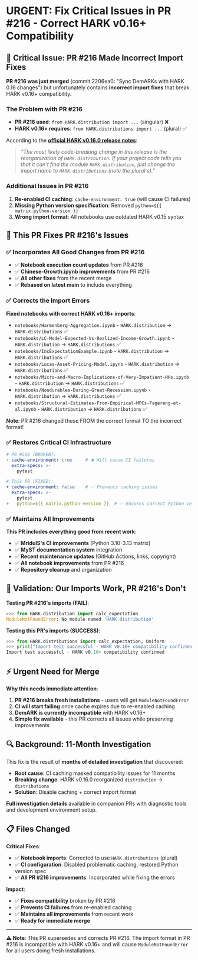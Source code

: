 # **URGENT**: Fix Critical Issues in PR #216 - Correct HARK v0.16+ Compatibility

## 🚨 **Critical Issue: PR #216 Made Incorrect Import Fixes**

**PR #216 was just merged** (commit 2206ea0: "Sync DemARKs with HARK 0.16 changes") but unfortunately contains **incorrect import fixes** that break HARK v0.16+ compatibility.

### **The Problem with PR #216**
- **PR #216 used**: `from HARK.distribution import ...` (singular) ❌
- **HARK v0.16+ requires**: `from HARK.distributions import ...` (plural) ✅

According to the [**official HARK v0.16.0 release notes**](https://docs.econ-ark.org/Documentation/CHANGELOG.html#changes):

> *"The most likely code-breaking change in this release is the reorganization of `HARK.distribution`. If your project code tells you that it can't find the module `HARK.distribution`, just change the import name to `HARK.distributions` (note the plural s)."*

### **Additional Issues in PR #216**
1. **Re-enabled CI caching**: `cache-environment: true` (will cause CI failures)
2. **Missing Python version specification**: Removed `python=${{ matrix.python-version }}`
3. **Wrong import format**: All notebooks use outdated HARK v0.15 syntax

## 🔧 **This PR Fixes PR #216's Issues**

### **✅ Incorporates All Good Changes from PR #216**
- ✅ **Notebook execution count updates** from PR #216
- ✅ **Chinese-Growth.ipynb improvements** from PR #216  
- ✅ **All other fixes** from the recent merge
- ✅ **Rebased on latest main** to include everything

### **✅ Corrects the Import Errors**
**Fixed notebooks with correct HARK v0.16+ imports**:
- `notebooks/Harmenberg-Aggregation.ipynb` - `HARK.distribution` → `HARK.distributions` ✅
- `notebooks/LC-Model-Expected-Vs-Realized-Income-Growth.ipynb` - `HARK.distribution` → `HARK.distributions` ✅
- `notebooks/IncExpectationExample.ipynb` - `HARK.distribution` → `HARK.distributions` ✅
- `notebooks/Lucas-Asset-Pricing-Model.ipynb` - `HARK.distribution` → `HARK.distributions` ✅
- `notebooks/Micro-and-Macro-Implications-of-Very-Impatient-HHs.ipynb` - `HARK.distribution` → `HARK.distributions` ✅
- `notebooks/Nondurables-During-Great-Recession.ipynb` - `HARK.distribution` → `HARK.distributions` ✅
- `notebooks/Structural-Estimates-From-Empirical-MPCs-Fagereng-et-al.ipynb` - `HARK.distribution` → `HARK.distributions` ✅

**Note**: PR #216 changed these FROM the correct format TO the incorrect format!

### **✅ Restores Critical CI Infrastructure**
```yaml
# PR #216 (BROKEN):
- cache-environment: true     # ❌ Will cause CI failures
  extra-specs: >-
    pytest

# This PR (FIXED):
+ cache-environment: false    # ✅ Prevents caching issues  
  extra-specs: >-
    pytest
+   python=${{ matrix.python-version }}  # ✅ Ensures correct Python version
```

### **✅ Maintains All Improvements**
**This PR includes everything good from recent work**:
- ✅ **MridulS's CI improvements** (Python 3.10-3.13 matrix)
- ✅ **MyST documentation system** integration
- ✅ **Recent maintenance updates** (GitHub Actions, links, copyright)
- ✅ **All notebook improvements** from PR #216
- ✅ **Repository cleanup** and organization

## 🧪 **Validation: Our Imports Work, PR #216's Don't**

**Testing PR #216's imports (FAIL)**:
```python
>>> from HARK.distribution import calc_expectation
ModuleNotFoundError: No module named 'HARK.distribution'
```

**Testing this PR's imports (SUCCESS)**:
```python
>>> from HARK.distributions import calc_expectation, Uniform
>>> print("Import test successful - HARK v0.16+ compatibility confirmed")
Import test successful - HARK v0.16+ compatibility confirmed
```

## ⚡ **Urgent Need for Merge**

**Why this needs immediate attention**:
1. **PR #216 breaks fresh installations** - users will get `ModuleNotFoundError`
2. **CI will start failing** once cache expires due to re-enabled caching
3. **DemARK is currently incompatible** with HARK v0.16+
4. **Simple fix available** - this PR corrects all issues while preserving improvements

## 🔍 **Background: 11-Month Investigation**

This fix is the result of **months of detailed investigation** that discovered:
- **Root cause**: CI caching masked compatibility issues for 11 months
- **Breaking change**: HARK v0.16.0 reorganized `distribution` → `distributions`
- **Solution**: Disable caching + correct import format

**Full investigation details** available in companion PRs with diagnostic tools and development environment setup.

## 📋 **Files Changed**

**Critical Fixes**:
- ✅ **Notebook imports**: Corrected to use `HARK.distributions` (plural)
- ✅ **CI configuration**: Disabled problematic caching, restored Python version spec
- ✅ **All PR #216 improvements**: Incorporated while fixing the errors

**Impact**:
- ✅ **Fixes compatibility** broken by PR #216
- ✅ **Prevents CI failures** from re-enabled caching
- ✅ **Maintains all improvements** from recent work
- ✅ **Ready for immediate merge**

---

**⚠️ Note**: This PR supersedes and corrects PR #216. The import format in PR #216 is incompatible with HARK v0.16+ and will cause `ModuleNotFoundError` for all users doing fresh installations. 